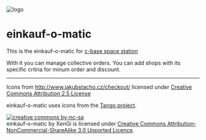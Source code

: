 ![logo][logo]

einkauf-o-matic
===============

This is the einkauf-o-matic for [c-base space station](http://c-base.org/)

With it you can manage collective orders. You can add shops with its specific critria for minum order and discount.

---

Icons from http://www.jakubstacho.cz/checkout/ licensed under [Creative Commons Attribution 2.5 License](http://creativecommons.org/licenses/by/2.5/)

einkauf-o-matic uses icons from the [Tango project](http://tango.freedesktop.org/).

[![creative commons by-nc-sa][by-nc-sa]](http://creativecommons.org/licenses/by-nc-sa/3.0/deed)  
einkauf-o-matic by XenGi is licensed under [Creative Commons Attribution-NonCommercial-ShareAlike 3.0 Unported Licence](http://creativecommons.org/licenses/by-nc-sa/3.0/deed).

[logo]: https://github.com/xengi/einkauf-o-matic/raw/master/static/logo.png "einkauf-o-matic logo"
[by-nc-sa]: http://i.creativecommons.org/l/by-nc-sa/3.0/88x31.png "Creative Commons Licence"

